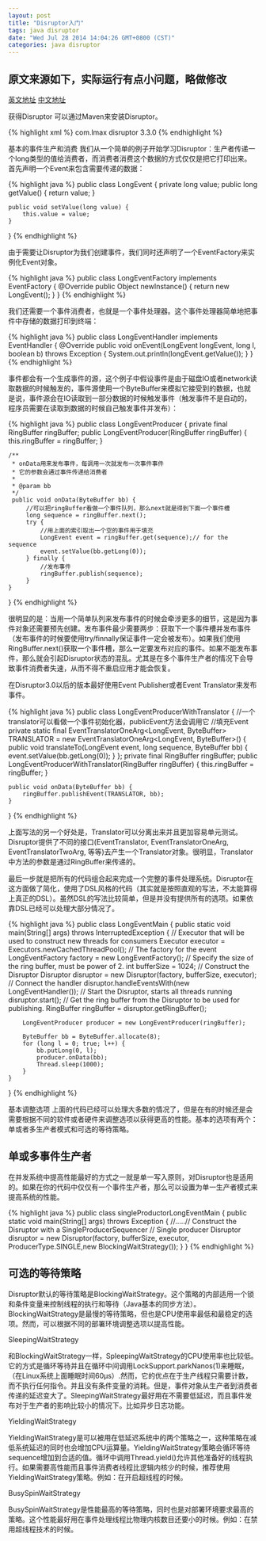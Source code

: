 ```yaml
---
layout: post
title: "Disruptor入门"
tags: java disruptor
date: "Wed Jul 28 2014 14:04:26 GMT+0800 (CST)"
categories: java disruptor
---
```


原文来源如下，实际运行有点小问题，略做修改
-----------------------
[英文地址](https://github.com/LMAX-Exchange/disruptor/wiki/Getting-Started)
[中文地址](http://ifeve.com/disruptor-getting-started/)

获得Disruptor
可以通过Maven来安装Disruptor。

{% highlight xml %}
<dependency>
    <groupId>com.lmax</groupId>
    <artifactId>disruptor</artifactId>
    <version>3.3.0</version>
</dependency>
{% endhighlight %}

基本的事件生产和消费
我们从一个简单的例子开始学习Disruptor：生产者传递一个long类型的值给消费者，而消费者消费这个数据的方式仅仅是把它打印出来。首先声明一个Event来包含需要传递的数据：

{% highlight java %}
public class LongEvent {
    private long value;
    public long getValue() {
        return value;
    }

    public void setValue(long value) {
        this.value = value;
    }
}
{% endhighlight %}

由于需要让Disruptor为我们创建事件，我们同时还声明了一个EventFactory来实例化Event对象。

{% highlight java %}
public class LongEventFactory implements EventFactory {
    @Override
    public Object newInstance() {
        return new LongEvent();
    }
}
{% endhighlight %}

我们还需要一个事件消费者，也就是一个事件处理器。这个事件处理器简单地把事件中存储的数据打印到终端：

{% highlight java %}
public class LongEventHandler implements EventHandler<LongEvent> {
    @Override
    public void onEvent(LongEvent longEvent, long l, boolean b) throws Exception {
        System.out.println(longEvent.getValue());
    }
}
{% endhighlight %}

事件都会有一个生成事件的源，这个例子中假设事件是由于磁盘IO或者network读取数据的时候触发的，事件源使用一个ByteBuffer来模拟它接受到的数据，也就是说，事件源会在IO读取到一部分数据的时候触发事件（触发事件不是自动的，程序员需要在读取到数据的时候自己触发事件并发布）：


{% highlight java %}
public class LongEventProducer {
    private final RingBuffer<LongEvent> ringBuffer;
    public LongEventProducer(RingBuffer<LongEvent> ringBuffer) {
        this.ringBuffer = ringBuffer;
    }

    /**
     * onData用来发布事件，每调用一次就发布一次事件事件
     * 它的参数会通过事件传递给消费者
     *
     * @param bb
     */
     public void onData(ByteBuffer bb) {
         //可以把ringBuffer看做一个事件队列，那么next就是得到下面一个事件槽
         long sequence = ringBuffer.next();
         try {
             //用上面的索引取出一个空的事件用于填充
             LongEvent event = ringBuffer.get(sequence);// for the sequence
             event.setValue(bb.getLong(0));
         } finally {
             //发布事件
             ringBuffer.publish(sequence);
         }
    }
}
{% endhighlight %}

很明显的是：当用一个简单队列来发布事件的时候会牵涉更多的细节，这是因为事件对象还需要预先创建。发布事件最少需要两步：获取下一个事件槽并发布事件（发布事件的时候要使用try/finnally保证事件一定会被发布）。如果我们使用RingBuffer.next()获取一个事件槽，那么一定要发布对应的事件。如果不能发布事件，那么就会引起Disruptor状态的混乱。尤其是在多个事件生产者的情况下会导致事件消费者失速，从而不得不重启应用才能会恢复。

在Disruptor3.0以后的版本最好使用Event Publisher或者Event Translator来发布事件。

{% highlight java %}
public class LongEventProducerWithTranslator {
    //一个translator可以看做一个事件初始化器，publicEvent方法会调用它
    //填充Event
    private static final EventTranslatorOneArg<LongEvent, ByteBuffer> TRANSLATOR =
        new EventTranslatorOneArg<LongEvent, ByteBuffer>() {
            public void translateTo(LongEvent event, long sequence, ByteBuffer bb) {
                event.setValue(bb.getLong(0));
            }
        };
    private final RingBuffer<LongEvent> ringBuffer;
    public LongEventProducerWithTranslator(RingBuffer<LongEvent> ringBuffer) {
        this.ringBuffer = ringBuffer;
    }

    public void onData(ByteBuffer bb) {
        ringBuffer.publishEvent(TRANSLATOR, bb);
    }
}
{% endhighlight %}

上面写法的另一个好处是，Translator可以分离出来并且更加容易单元测试。Disruptor提供了不同的接口(EventTranslator, EventTranslatorOneArg, EventTranslatorTwoArg, 等等)去产生一个Translator对象。很明显，Translator中方法的参数是通过RingBuffer来传递的。


最后一步就是把所有的代码组合起来完成一个完整的事件处理系统。Disruptor在这方面做了简化，使用了DSL风格的代码（其实就是按照直观的写法，不太能算得上真正的DSL）。虽然DSL的写法比较简单，但是并没有提供所有的选项。如果依靠DSL已经可以处理大部分情况了。


{% highlight java %}
public class LongEventMain {
    public static void main(String[] args) throws InterruptedException {
        // Executor that will be used to construct new threads for consumers
        Executor executor = Executors.newCachedThreadPool();
        // The factory for the event
        LongEventFactory factory = new LongEventFactory();
        // Specify the size of the ring buffer, must be power of 2.
        int bufferSize = 1024;
        // Construct the Disruptor
        Disruptor<LongEvent> disruptor = new Disruptor<LongEvent>(factory, bufferSize, executor);
        // Connect the handler
        disruptor.handleEventsWith(new LongEventHandler());
        // Start the Disruptor, starts all threads running
        disruptor.start();
        // Get the ring buffer from the Disruptor to be used for publishing.
        RingBuffer<LongEvent> ringBuffer = disruptor.getRingBuffer();

        LongEventProducer producer = new LongEventProducer(ringBuffer);

        ByteBuffer bb = ByteBuffer.allocate(8);
        for (long l = 0; true; l++) {
            bb.putLong(0, l);
            producer.onData(bb);
            Thread.sleep(1000);
        }
    }
}
{% endhighlight %}

基本调整选项
上面的代码已经可以处理大多数的情况了，但是在有的时候还是会需要根据不同的软件或者硬件来调整选项以获得更高的性能。基本的选项有两个：单或者多生产者模式和可选的等待策略。

单或多事件生产者
--------------

在并发系统中提高性能最好的方式之一就是单一写入原则，对Disruptor也是适用的。如果在你的代码中仅仅有一个事件生产者，那么可以设置为单一生产者模式来提高系统的性能。


{% highlight java %}
public class singleProductorLongEventMain {
    public static void main(String[] args) throws Exception {
        //.....// Construct the Disruptor with a SingleProducerSequencer
        // Single producer
        Disruptor<LongEvent> disruptor = new Disruptor(factory, bufferSize,
                executor, ProducerType.SINGLE,new BlockingWaitStrategy());
    }
}
{% endhighlight %}

可选的等待策略
------------

Disruptor默认的等待策略是BlockingWaitStrategy。这个策略的内部适用一个锁和条件变量来控制线程的执行和等待（Java基本的同步方法）。BlockingWaitStrategy是最慢的等待策略，但也是CPU使用率最低和最稳定的选项。然而，可以根据不同的部署环境调整选项以提高性能。

SleepingWaitStrategy

和BlockingWaitStrategy一样，SpleepingWaitStrategy的CPU使用率也比较低。它的方式是循环等待并且在循环中间调用LockSupport.parkNanos(1)来睡眠，（在Linux系统上面睡眠时间60µs）.然而，它的优点在于生产线程只需要计数，而不执行任何指令。并且没有条件变量的消耗。但是，事件对象从生产者到消费者传递的延迟变大了。SleepingWaitStrategy最好用在不需要低延迟，而且事件发布对于生产者的影响比较小的情况下。比如异步日志功能。

YieldingWaitStrategy

YieldingWaitStrategy是可以被用在低延迟系统中的两个策略之一，这种策略在减低系统延迟的同时也会增加CPU运算量。YieldingWaitStrategy策略会循环等待sequence增加到合适的值。循环中调用Thread.yield()允许其他准备好的线程执行。如果需要高性能而且事件消费者线程比逻辑内核少的时候，推荐使用YieldingWaitStrategy策略。例如：在开启超线程的时候。

BusySpinWaitStrategy

BusySpinWaitStrategy是性能最高的等待策略，同时也是对部署环境要求最高的策略。这个性能最好用在事件处理线程比物理内核数目还要小的时候。例如：在禁用超线程技术的时候。
